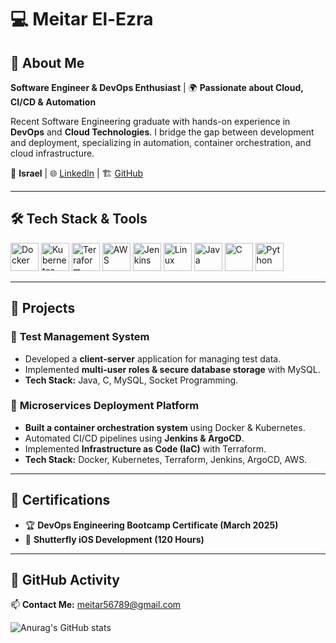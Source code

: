 # 💻 Meitar El-Ezra

## 🚀 About Me

**Software Engineer & DevOps Enthusiast** | 🌍 **Passionate about Cloud, CI/CD & Automation**

Recent Software Engineering graduate with hands-on experience in **DevOps** and **Cloud Technologies**. 
I bridge the gap between development and deployment, specializing in automation, container orchestration, and cloud infrastructure.

📍 **Israel** | 🌐 [LinkedIn](https://www.linkedin.com/in/meitar-el-ezra/) | 🏗️ [GitHub](https://github.com/Meitar55)

---

## 🛠️ **Tech Stack & Tools**

<p align="left">
  <img src="https://cdn.jsdelivr.net/gh/devicons/devicon/icons/docker/docker-original.svg" alt="Docker" width="45" height="45"/>
  <img src="https://cdn.jsdelivr.net/gh/devicons/devicon/icons/kubernetes/kubernetes-plain.svg" alt="Kubernetes" width="45" height="45"/>
  <img src="https://cdn.jsdelivr.net/gh/devicons/devicon/icons/terraform/terraform-original.svg" alt="Terraform" width="45" height="45"/>
  <img src="https://cdn.jsdelivr.net/gh/devicons/devicon/icons/aws/aws-original.svg" alt="AWS" width="45" height="45"/>
  <img src="https://cdn.jsdelivr.net/gh/devicons/devicon/icons/jenkins/jenkins-original.svg" alt="Jenkins" width="45" height="45"/>
  <img src="https://cdn.jsdelivr.net/gh/devicons/devicon/icons/linux/linux-original.svg" alt="Linux" width="45" height="45"/>
  <img src="https://cdn.jsdelivr.net/gh/devicons/devicon/icons/java/java-original.svg" alt="Java" width="45" height="45"/>
  <img src="https://cdn.jsdelivr.net/gh/devicons/devicon/icons/c/c-original.svg" alt="C" width="45" height="45"/>
  <img src="https://cdn.jsdelivr.net/gh/devicons/devicon/icons/python/python-original.svg" alt="Python" width="45" height="45"/>
</p>

---

## 📂 **Projects**

### 🔹 **Test Management System**
- Developed a **client-server** application for managing test data.
- Implemented **multi-user roles & secure database storage** with MySQL.
- **Tech Stack:** Java, C, MySQL, Socket Programming.

### 🔹 **Microservices Deployment Platform**
- **Built a container orchestration system** using Docker & Kubernetes.
- Automated CI/CD pipelines using **Jenkins & ArgoCD**.
- Implemented **Infrastructure as Code (IaC)** with Terraform.
- **Tech Stack:** Docker, Kubernetes, Terraform, Jenkins, ArgoCD, AWS.

---

## 📜 **Certifications**

- 🏆 **DevOps Engineering Bootcamp Certificate (March 2025)**
- 📱 **Shutterfly iOS Development (120 Hours)**

---

## 🎯 **GitHub Activity**


📫 **Contact Me:** meitar56789@gmail.com



![Anurag's GitHub stats](https://github-readme-stats.vercel.app/api?username=anuraghazra&show_icons=true&theme=radical)